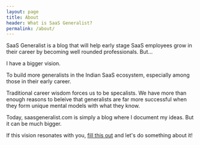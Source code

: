 ```yaml
---
layout: page
title: About
header: What is SaaS Generalist?
permalink: /about/
---
```


SaaS Generalist is a blog that will help early stage SaaS employees grow in their career by becoming well rounded professionals. But...

I have a bigger vision.

To build more generalists in the Indian SaaS ecosystem, especially among those in their early career.

Traditional career wisdom forces us to be specalists. We have more than enough reasons to beleive that generalists are far more successful when they form unique mental models with what they know.

Today, saasgeneralist.com is simply a blog where I document my ideas. But it can be much bigger.

If this vision resonates with you, [fill this out](https://yenceesanjeev.typeform.com/to/Oci2ti0o) and let's do something about it!
